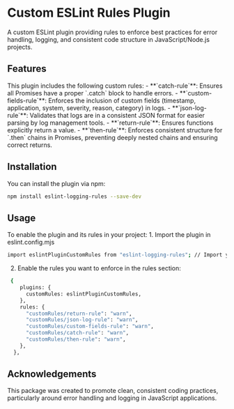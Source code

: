 # Custom ESLint Rules Plugin

A custom ESLint plugin providing rules to enforce best practices for error handling, logging, and consistent code structure in JavaScript/Node.js projects.

<h2>Features</h2>
This plugin includes the following custom rules:
- **`catch-rule`**: Ensures all Promises have a proper `.catch` block to handle errors.
- **`custom-fields-rule`**: Enforces the inclusion of custom fields (timestamp, application, system, severity, reason, category) in logs.
- **`json-log-rule`**: Validates that logs are in a consistent JSON format for easier parsing by log management tools.
- **`return-rule`**: Ensures functions explicitly return a value.
- **`then-rule`**: Enforces consistent structure for `.then` chains in Promises, preventing deeply nested chains and ensuring correct returns.

<h2>Installation</h2>
You can install the plugin via npm:

```bash
npm install eslint-logging-rules --save-dev
```

<h2>Usage</h2>
To enable the plugin and its rules in your project:
1. Import the plugin in eslint.config.mjs

```bash
import eslintPluginCustomRules from "eslint-logging-rules"; // Import your custom rules plugin
```

2. Enable the rules you want to enforce in the rules section:

```bash
 {
    plugins: {
      customRules: eslintPluginCustomRules,
    },
    rules: {
      "customRules/return-rule": "warn",
      "customRules/json-log-rule": "warn",
      "customRules/custom-fields-rule": "warn",
      "customRules/catch-rule": "warn",
      "customRules/then-rule": "warn",
    },
  },
```

<h2>Acknowledgements</h2>
This package was created to promote clean, consistent coding practices, particularly around error handling and logging in JavaScript applications.

